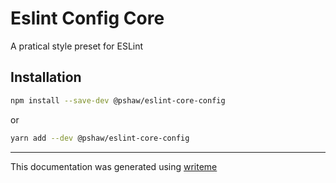 # Eslint Config Core

A pratical style preset for ESLint

## Installation

```bash
npm install --save-dev @pshaw/eslint-core-config
```
or
```bash
yarn add --dev @pshaw/eslint-core-config
```

---
This documentation was generated using [writeme](https://www.npmjs.com/package/@pshaw/writeme)
